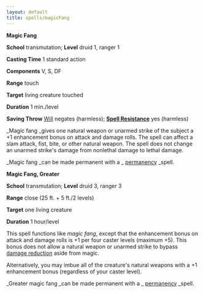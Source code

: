 ```yaml
---
layout: default
title: spells/magicFang
---
```

 **Magic Fang**

**School** transmutation; **Level** druid 1, ranger 1

**Casting Time** 1 standard action

**Components** V, S, DF

**Range** touch

**Target** living creature touched

**Duration** 1 min./level

**Saving Throw** [Will](../combat#_will) negates (harmless); **[Spell Resistance](../glossary#_spell-resistance)** yes (harmless)

_Magic fang _gives one natural weapon or unarmed strike of the subject a +1 enhancement bonus on attack and damage rolls. The spell can affect a slam attack, fist, bite, or other natural weapon. The spell does not change an unarmed strike's damage from nonlethal damage to lethal damage.

_Magic fang _can be made permanent with a _ [permanency](permanency#_permanency) _spell.

**Magic Fang, Greater**

**School** transmutation; **Level** druid 3, ranger 3

**Range** close (25 ft. + 5 ft./2 levels)

**Target** one living creature

**Duration** 1 hour/level

This spell functions like _magic fang_, except that the enhancement bonus on attack and damage rolls is +1 per four caster levels (maximum +5). This bonus does not allow a natural weapon or unarmed strike to bypass [damage reduction](../glossary#_damage-reduction) aside from magic.

Alternatively, you may imbue all of the creature's natural weapons with a +1 enhancement bonus (regardless of your caster level).

_Greater magic fang _can be made permanent with a _ [permanency](permanency#_permanency) _spell.

